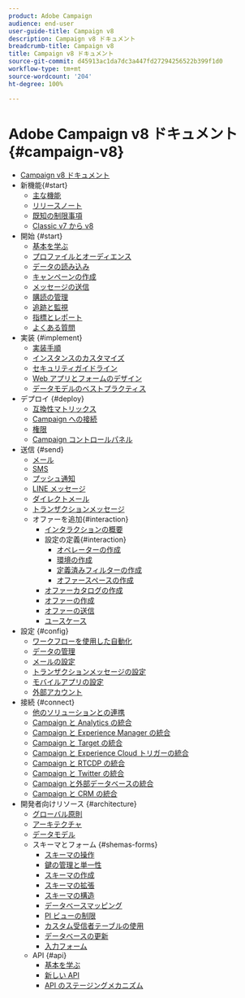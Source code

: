 ```yaml
---
product: Adobe Campaign
audience: end-user
user-guide-title: Campaign v8
description: Campaign v8 ドキュメント
breadcrumb-title: Campaign v8
title: Campaign v8 ドキュメント
source-git-commit: d45913ac1da7dc3a447fd27294256522b399f1d0
workflow-type: tm+mt
source-wordcount: '204'
ht-degree: 100%

---
```



# Adobe Campaign v8 ドキュメント {#campaign-v8}

+ [Campaign v8 ドキュメント](campaign-home.md)
+ 新機能{#start}
   + [主な機能](start/whats-new.md)
   + [リリースノート](start/release-notes.md)
   + [既知の制限事項](start/known-limitations.md)
   + [Classic v7 から v8](start/capability-matrix.md)
+ 開始 {#start}
   + [基本を学ぶ](start/get-started.md)
   + [プロファイルとオーディエンス](start/audiences.md)
   + [データの読み込み](start/import.md)
   + [キャンペーンの作成](start/campaigns.md)
   + [メッセージの送信](start/create-message.md)
   + [購読の管理](start/subscriptions.md)
   + [追跡と監視](start/tracking.md)
   + [指標とレポート](start/reporting.md)
   + [よくある質問](start/campaign-faq.md)
+ 実装 {#implement}
   + [実装手順](start/implement.md)
   + [インスタンスのカスタマイズ](dev/customize.md)
   + [セキュリティガイドライン](config/security.md)
   + [Web アプリとフォームのデザイン](dev/webapps.md)
   + [データモデルのベストプラクティス](dev/datamodel-best-practices.md)
+ デプロイ {#deploy}
   + [互換性マトリックス](start/compatibility-matrix.md)
   + [Campaign への接続](start/connect.md)
   + [権限](start/permissions.md)
   + [Campaign コントロールパネル](config/self-service.md)
+ 送信 {#send}
   + [メール](send/email.md)
   + [SMS](send/sms.md)
   + [プッシュ通知](send/push.md)
   + [LINE メッセージ](send/line.md)
   + [ダイレクトメール](send/direct-mail.md)
   + [トランザクションメッセージ](send/transactional.md)
   + オファーを追加{#interaction}
      + [インタラクションの概要](send/interaction.md)
      + 設定の定義{#interaction}
         + [オペレーターの作成](send/interaction-operators.md)
         + [環境の作成](send/interaction-env.md)
         + [定義済みフィルターの作成](send/interaction-predefined-filters.md)
         + [オファースペースの作成](send/interaction-offer-spaces.md)
      + [オファーカタログの作成](send/interaction-offer-catalog.md)
      + [オファーの作成](send/interaction-offer.md)
      + [オファーの送信](send/interaction-send-offers.md)
      + [ユースケース](send/interaction-use-cases.md)
+ 設定 {#config}
   + [ワークフローを使用した自動化](config/workflows.md)
   + [データの管理](config/replication.md)
   + [メールの設定](config/email-settings.md)
   + [トランザクションメッセージの設定](config/transactional-msg-settings.md)
   + [モバイルアプリの設定](config/push-config.md)
   + [外部アカウント](config/external-accounts.md)
+ 接続 {#connect}
   + [他のソリューションとの連携](connect/integration.md)
   + [Campaign と Analytics の統合](connect/ac-aa.md)
   + [Campaign と Experience Manager の統合](connect/ac-aem.md)
   + [Campaign と Target の統合](connect/ac-at.md)
   + [Campaign と Experience Cloud トリガーの統合](connect/ac-triggers.md)
   + [Campaign と RTCDP の統合](connect/ac-rtcdp.md)
   + [Campaign と Twitter の統合](connect/ac-tw.md)
   + [Campaign と外部データベースの統合](connect/fda.md)
   + [Campaign と CRM の統合](connect/crm.md)
+ 開発者向けリソース {#architecture}
   + [グローバル原則](dev/general-architecture.md)
   + [アーキテクチャ](dev/architecture.md)
   + [データモデル](dev/datamodel.md)
   + スキーマとフォーム {#shemas-forms}
      + [スキーマの操作](dev/schemas.md)
      + [鍵の管理と単一性](dev/keys.md)
      + [スキーマの作成](dev/create-schema.md)
      + [スキーマの拡張](dev/extend-schema.md)
      + [スキーマの構造](dev/schema-structure.md)
      + [データベースマッピング](dev/database-mapping.md)
      + [PI ビューの制限](dev/restrict-pi-view.md)
      + [カスタム受信者テーブルの使用](dev/custom-recipient.md)
      + [データベースの更新](dev/update-database-structure.md)
      + [入力フォーム](dev/forms.md)
   + API {#api}
      + [基本を学ぶ](dev/api.md)
      + [新しい API](dev/new-apis.md)
      + [API のステージングメカニズム](dev/staging.md)
